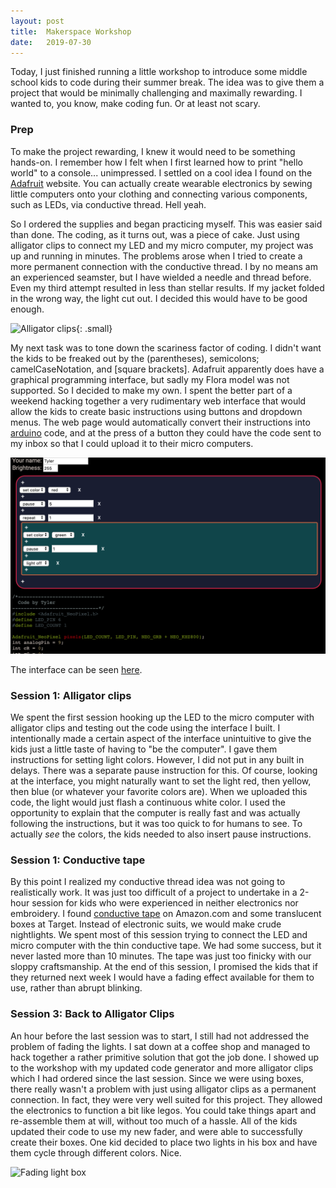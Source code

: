 ```yaml
---
layout: post
title:  Makerspace Workshop
date:   2019-07-30
---
```


Today, I just finished running a little workshop to introduce some middle school kids to code during their summer break. The idea was to give them a project that would be minimally challenging and maximally rewarding. I wanted to, you know, make coding fun. Or at least not scary.

### Prep

To make the project rewarding, I knew it would need to be something hands-on. I remember how I felt when I first learned how to print "hello world" to a console... unimpressed. I settled on a cool idea I found on the [Adafruit](https://www.adafruit.com/) website. You can actually create wearable electronics by sewing little computers onto your clothing and connecting various components, such as LEDs, via conductive thread. Hell yeah.

So I ordered the supplies and began practicing myself. This was easier said than done. The coding, as it turns out, was a piece of cake. Just using alligator clips to connect my LED and my micro computer, my project was up and running in minutes. The problems arose when I tried to create a more permanent connection with the conductive thread. I by no means am an experienced seamster, but I have wielded a needle and thread before. Even my third attempt resulted in less than stellar results. If my jacket folded in the wrong way, the light cut out. I decided this would have to be good enough.

![Alligator clips](/assets/img/alligators.jpg){: .small}

My next task was to tone down the scariness factor of coding. I didn't want the kids to be freaked out by the (parentheses), semicolons; camelCaseNotation, and [square brackets]. Adafruit apparently does have a graphical programming interface, but sadly my Flora model was not supported. So I decided to make my own. I spent the better part of a weekend hacking together a very rudimentary web interface that would allow the kids to create basic instructions using buttons and dropdown menus. The web page would automatically convert their instructions into [arduino](https://www.arduino.cc/) code, and at the press of a button they could have the code sent to my inbox so that I could upload it to their micro computers.

![Code interface](/assets/img/flora-interface.png)

The interface can be seen [here](http://floracode.tyleryasaka.me/).

### Session 1: Alligator clips

We spent the first session hooking up the LED to the micro computer with alligator clips and testing out the code using the interface I built. I intentionally made a certain aspect of the interface unintuitive to give the kids just a little taste of having to "be the computer". I gave them instructions for setting light colors. However, I did not put in any built in delays. There was a separate pause instruction for this. Of course, looking at the interface, you might naturally want to set the light red, then yellow, then blue (or whatever your favorite colors are). When we uploaded this code, the light would just flash a continuous white color. I used the opportunity to explain that the computer is really fast and was actually following the instructions, but it was too quick to for humans to see. To actually *see* the colors, the kids needed to also insert pause instructions.

### Session 1: Conductive tape

By this point I realized my conductive thread idea was not going to realistically work. It was just too difficult of a project to undertake in a 2-hour session for kids who were experienced in neither electronics nor embroidery. I found [conductive tape](https://www.amazon.com/gp/product/B01ALDR0D0/ref=ppx_yo_dt_b_asin_title_o01_s00?ie=UTF8&psc=1) on Amazon.com and some translucent boxes at Target. Instead of electronic suits, we would make crude nightlights. We spent most of this session trying to connect the LED and micro computer with the thin conductive tape. We had some success, but it never lasted more than 10 minutes. The tape was just too finicky with our sloppy craftsmanship. At the end of this session, I promised the kids that if they returned next week I would have a fading effect available for them to use, rather than abrupt blinking.

### Session 3: Back to Alligator Clips

An hour before the last session was to start, I still had not addressed the problem of fading the lights. I sat down at a coffee shop and managed to hack together a rather primitive solution that got the job done. I showed up to the workshop with my updated code generator and more alligator clips which I had ordered since the last session. Since we were using boxes, there really wasn't a problem with just using alligator clips as a permanent connection. In fact, they were very well suited for this project. They allowed the electronics to function a bit like legos. You could take things apart and re-assemble them at will, without too much of a hassle. All of the kids updated their code to use my new fader, and were able to successfully create their boxes. One kid decided to place two lights in his box and have them cycle through different colors. Nice.

![Fading light box](/assets/img/lightbox.gif)
